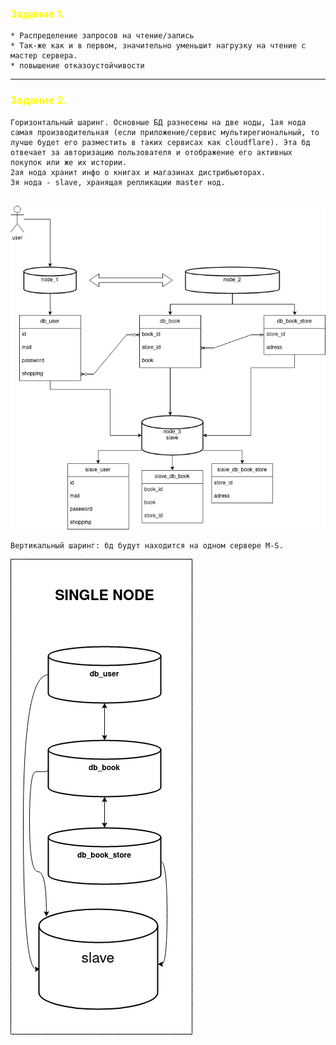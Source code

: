 ### <span style="color:yellow"> Задание 1. </span>

```
* Распределение запросов на чтение/запись
* Так-же как и в первом, значительно уменьшит нагрузку на чтение с мастер сервера. 
* повышение отказоустойчивости
```
---
### <span style="color:yellow"> Задание 2. </span>

```
Горизонтальный шаринг. Основные БД разнесены на две ноды, 1ая нода самая производительная (если приложение/сервис мультирегиональный, то лучше будет его разместить в таких сервисах как cloudflare). Эта бд отвечает за авторизацию пользователя и отображение его активных покупок или же их истории.
2ая нода хранит инфо о книгах и магазинах дистрибьюторах.
3я нода - slave, хранящая репликации master нод.


```

![](/Database/img/horizon_1.drawio.png)


  ```
  Вертикальный шаринг: бд будут находится на одном сервере M-S.  
  ```

![](/Database/img/replica_2_3.png)
